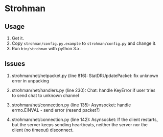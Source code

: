 Strohman
========

Usage
-----

1. Get it.
2. Copy `strohman/config.py.example` to `strohman/config.py` and change it.
3. Run `bin/strohman` with python 3.x.


Issues
------

1. strohman/net/netpacket.py (line 816):
   StatDRUpdatePacket: fix unknown error in unpacking

2. strohman/net/handlers.py (line 230):
   Chat: handle KeyError if user tries to send chat to unknown channel

3. strohman/net/connection.py (line 135):
   Asynsocket: handle errno.EINVAL - send error (resend packet?)

4. strohman/net/connection.py (line 142):
   Asynsocket: If the client restarts, but the server keeps sending heartbeats,
               neither the server nor the client (no timeout) disconnect.
